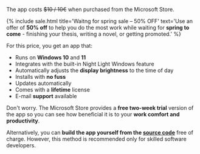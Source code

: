 The app costs  ~~$10 / 10€~~ when purchased from the Microsoft Store.

{% include sale.html title='Waitng for spring sale – 50% OFF' text='Use an offer of **50% off** to help you do the most work while waiting for **spring to come** - finishing your thesis, writing a novel, or getting promoted.' %}

For this price, you get an app that:

- Runs on **Windows 10** and **11**
- Integrates with the built-in Night Light Windows feature
- Automatically adjusts the **display brightness** to the time of day
- Installs with **no fuss**
- Updates automatically
- Comes with a **lifetime** license
- E-mail **support** available

Don't worry. The Microsoft Store provides a **free two-week trial** version of the app so you can see how beneficial it is to your **work comfort and productivity**.

Alternatively, you can **build the app yourself from the [source code](https://github.com/oookoook/NighttimeDisplayDimmer)** free of charge. However, this method is recommended only for skilled software developers.